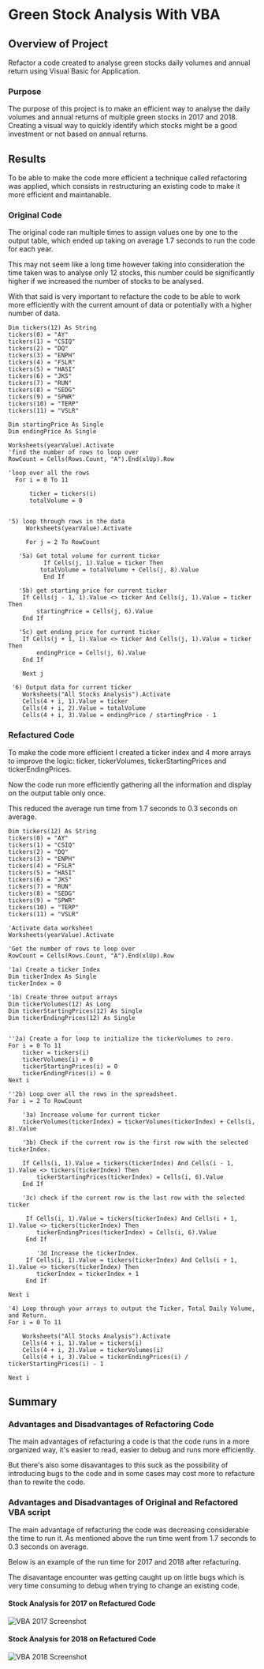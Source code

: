 # Green Stock Analysis With VBA

## Overview of Project
Refactor a code created to analyse green stocks daily volumes and annual return using Visual Basic for Application.

### Purpose
The purpose of this project is to make an efficient way to analyse the daily volumes and annual returns of multiple green stocks in 2017 and 2018. Creating a visual way to quickly identify which stocks might be a good investment or not based on annual returns.

## Results
To be able to make the code more efficient a technique called refactoring was applied, which consists in restructuring an existing code to make it more efficient and maintanable.

### Original Code
The original code ran multiple times to assign values one by one to the output table, which ended up taking on average 1.7 seconds to run the code for each year.

This may not seem like a long time however taking into consideration the time taken was to analyse only 12 stocks, this number could be significantly higher if we increased the number of stocks to be analysed. 

With that said is very important to refacture the code to be able to work more efficiently with the current amount of data or potentially with a higher number of data.   

   
    Dim tickers(12) As String
    tickers(0) = "AY"
    tickers(1) = "CSIQ"
    tickers(2) = "DQ"
    tickers(3) = "ENPH"
    tickers(4) = "FSLR"
    tickers(5) = "HASI"
    tickers(6) = "JKS"
    tickers(7) = "RUN"
    tickers(8) = "SEDG"
    tickers(9) = "SPWR"
    tickers(10) = "TERP"
    tickers(11) = "VSLR"

    Dim startingPrice As Single
    Dim endingPrice As Single

    Worksheets(yearValue).Activate
    'find the number of rows to loop over
    RowCount = Cells(Rows.Count, "A").End(xlUp).Row
    
    'loop over all the rows
      For i = 0 To 11
    
          ticker = tickers(i)
          totalVolume = 0
   

    '5) loop through rows in the data
         Worksheets(yearValue).Activate
        
         For j = 2 To RowCount
    
       '5a) Get total volume for current ticker
              If Cells(j, 1).Value = ticker Then
             totalVolume = totalVolume + Cells(j, 8).Value
              End If

       '5b) get starting price for current ticker
        If Cells(j - 1, 1).Value <> ticker And Cells(j, 1).Value = ticker Then
            startingPrice = Cells(j, 6).Value
        End If

       '5c) get ending price for current ticker
        If Cells(j + 1, 1).Value <> ticker And Cells(j, 1).Value = ticker Then
            endingPrice = Cells(j, 6).Value
        End If

        Next j
    
     '6) Output data for current ticker
        Worksheets("All Stocks Analysis").Activate
        Cells(4 + i, 1).Value = ticker
        Cells(4 + i, 2).Value = totalVolume
        Cells(4 + i, 3).Value = endingPrice / startingPrice - 1
    
     
### Refactured Code
To make the code more efficient I created a ticker index and 4 more arrays to improve the logic: ticker, tickerVolumes, tickerStartingPrices and tickerEndingPrices.

Now the code run more efficiently gathering all the information and display on the output table only once. 

This reduced the average run time from 1.7 seconds to 0.3 seconds on average.

    Dim tickers(12) As String
    tickers(0) = "AY"
    tickers(1) = "CSIQ"
    tickers(2) = "DQ"
    tickers(3) = "ENPH"
    tickers(4) = "FSLR"
    tickers(5) = "HASI"
    tickers(6) = "JKS"
    tickers(7) = "RUN"
    tickers(8) = "SEDG"
    tickers(9) = "SPWR"
    tickers(10) = "TERP"
    tickers(11) = "VSLR"
    
    'Activate data worksheet
    Worksheets(yearValue).Activate
    
    'Get the number of rows to loop over
    RowCount = Cells(Rows.Count, "A").End(xlUp).Row
    
    '1a) Create a ticker Index
    Dim tickerIndex As Single
    tickerIndex = 0

    '1b) Create three output arrays
    Dim tickerVolumes(12) As Long
    Dim tickerStartingPrices(12) As Single
    Dim tickerEndingPrices(12) As Single
    
    
    ''2a) Create a for loop to initialize the tickerVolumes to zero.
    For i = 0 To 11
        ticker = tickers(i)
        tickerVolumes(i) = 0
        tickerStartingPrices(i) = 0
        tickerEndingPrices(i) = 0
    Next i
   
    ''2b) Loop over all the rows in the spreadsheet.
    For i = 2 To RowCount
    
        '3a) Increase volume for current ticker
        tickerVolumes(tickerIndex) = tickerVolumes(tickerIndex) + Cells(i, 8).Value
        
        '3b) Check if the current row is the first row with the selected tickerIndex.
        
        If Cells(i, 1).Value = tickers(tickerIndex) And Cells(i - 1, 1).Value <> tickers(tickerIndex) Then
            tickerStartingPrices(tickerIndex) = Cells(i, 6).Value
        End If
        
        '3c) check if the current row is the last row with the selected ticker
        
         If Cells(i, 1).Value = tickers(tickerIndex) And Cells(i + 1, 1).Value <> tickers(tickerIndex) Then
            tickerEndingPrices(tickerIndex) = Cells(i, 6).Value
         End If

            '3d Increase the tickerIndex.
         If Cells(i, 1).Value = tickers(tickerIndex) And Cells(i + 1, 1).Value <> tickers(tickerIndex) Then
            tickerIndex = tickerIndex + 1
         End If
    
    Next i
    
    '4) Loop through your arrays to output the Ticker, Total Daily Volume, and Return.
    For i = 0 To 11
        
        Worksheets("All Stocks Analysis").Activate
        Cells(4 + i, 1).Value = tickers(i)
        Cells(4 + i, 2).Value = tickerVolumes(i)
        Cells(4 + i, 3).Value = tickerEndingPrices(i) / tickerStartingPrices(i) - 1
        
    Next i
## Summary
### Advantages and Disadvantages of Refactoring Code
The main advantages of refacturing a code is that the code runs in a more organized way, it's easier to read, easier to debug and runs more efficiently. 

But there's also some disavantages to this suck as the possibility of introducing bugs to the code and in some cases may cost more to refacture than to rewite the code.
### Advantages and Disadvantages of Original and Refactored VBA script
The main advantage of refacturing the code was decreasing considerable the time to run it. As mentioned above the run time went from 1.7 seconds to 0.3 seconds on average. 

Below is an example of the run time for 2017 and 2018 after refacturing.

The disavantage encounter was getting caught up on little bugs which is very time consuming to debug when trying to change an existing code.
#### Stock Analysis for 2017 on Refactured Code
![VBA 2017 Screenshot](https://github.com/carolineshipley/stock-analysis/blob/main/Resources/VBA_Challenge_2017.PNG)
#### Stock Analysis for 2018 on Refactured Code
![VBA 2018 Screenshot](https://github.com/carolineshipley/stock-analysis/blob/main/Resources/VBA_Challenge_2018.PNG)

